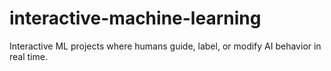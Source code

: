 # interactive-machine-learning
Interactive ML projects where humans guide, label, or modify AI behavior in real time.
